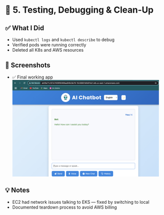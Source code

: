 # 🧪 5. Testing, Debugging & Clean-Up

## ✅ What I Did
- Used `kubectl logs` and `kubectl describe` to debug
- Verified pods were running correctly
- Deleted all K8s and AWS resources

## 📸 Screenshots
- ✅ Final working app
![Final](images/live-app-ingress.JPG)

## 💡 Notes
- EC2 had network issues talking to EKS — fixed by switching to local
- Documented teardown process to avoid AWS billing
